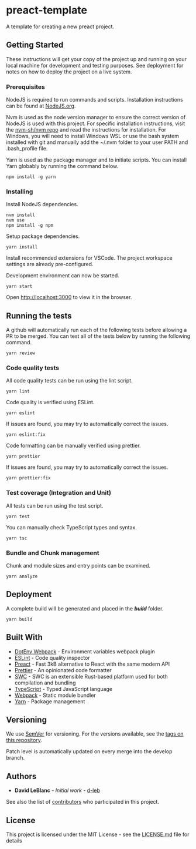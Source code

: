 # preact-template

A template for creating a new preact project.

## Getting Started

These instructions will get your copy of the project up and running on your local machine for development and testing purposes. See deployment for notes on how to deploy the project on a live system.

### Prerequisites

NodeJS is required to run commands and scripts. Installation instructions can be found at [NodeJS.org](https://nodejs.org/).

Nvm is used as the node version manager to ensure the correct version of NodeJS is used with this project. For specific installation instructions, visit the
[nvm-sh/nvm repo](https://github.com/nvm-sh/nvm) and read the instructions for installation. For Windows, you will need to install Windows WSL or use the bash system installed with git and manually
add the ~/.nvm folder to your user PATH and .bash_profile file.

Yarn is used as the package manager and to initiate scripts. You can install Yarn globably by running the command below.

```
npm install -g yarn
```

### Installing

Install NodeJS dependencies.

```
nvm install
nvm use
npm install -g npm
```

Setup package dependencies.

```
yarn install
```

Install recommended extensions for VSCode. The project workspace settings are already pre-configured.

Development environment can now be started.

```
yarn start
```

Open [http://localhost:3000](http://localhost:3000) to view it in the browser.

## Running the tests

A github will automatically run each of the following tests before allowing a PR to be merged. You can test all of the tests
below by running the following command.

```
yarn review
```

### Code quality tests

All code quality tests can be run using the lint script.

```
yarn lint
```

Code quality is verified using ESLint.

```
yarn eslint
```

If issues are found, you may try to automatically correct the issues.

```
yarn eslint:fix
```

Code formatting can be manually verified using prettier.

```
yarn prettier
```

If issues are found, you may try to automatically correct the issues.

```
yarn prettier:fix
```

### Test coverage (Integration and Unit)

All tests can be run using the test script.

```
yarn test
```

You can manually check TypeScript types and syntax.

```
yarn tsc
```

### Bundle and Chunk management

Chunk and module sizes and entry points can be examined.

```
yarn analyze
```

## Deployment

A complete build will be generated and placed in the ***build*** folder.

```
yarn build
```

## Built With

- [DotEnv Webpack](https://github.com/mrsteele/dotenv-webpack/) - Environment variables webpack plugin
- [ESLint](https://eslint.org/) - Code quality inspector
- [Preact](https://preactjs.com/) - Fast 3kB alternative to React with the same modern API
- [Prettier](https://prettier.io/) - An opinionated code formatter
- [SWC](https://swc.rs/) - SWC is an extensible Rust-based platform used for both compilation and bundling
- [TypeScript](https://www.typescriptlang.org/) - Typed JavaScript language
- [Webpack](https://webpack.js.org/) - Static module bundler
- [Yarn](https://yarnpkg.com/) - Package management

## Versioning

We use [SemVer](http://semver.org/) for versioning. For the versions available, see the [tags on this repository](https://github.com/your/project/tags).

Patch level is automatically updated on every merge into the develop branch.

## Authors

- **David LeBlanc** - _Initial work_ - [d-leb](https://github.com/d-leb)

See also the list of [contributors](https://github.com/d-leb/preact-template/graphs/contributors) who participated in this project.

## License

This project is licensed under the MIT License - see the [LICENSE.md](LICENSE.md) file for details
